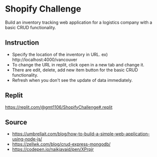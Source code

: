 # Shopify Challenge

Build an inventory tracking web application for a logistics company with a basic CRUD functionality. 


## Instruction
* Specify the location of the inventory in URL. ex) http://localhost:4000/vancouver
* To change the URL in replit, click open in a new tab and change it. 
* There are edit, delete, add new item button for the basic CRUD functionality. 
* Refresh when you don't see the update of data immediately. 

## Replit
https://replit.com/@gmt1106/ShopifyChallenge#.replit

## Source
* https://umbrellait.com/blog/how-to-build-a-simple-web-application-using-node-js/
* https://zellwk.com/blog/crud-express-mongodb/
* https://codepen.io/naikjavaid/pen/XPrpjr
